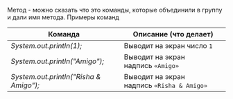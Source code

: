 Метод - можно сказать что это команды, которые объединили в группу и дали имя метода.
Примеры команд 

| Команда                                | Описание (что делает)                      |
| -------------------------------------- | ------------------------------------------ |
| _System.out.println(1);_               | Выводит на экран число `1`                 |
| _System.out.println("Amigo");_         | Выводит на экран надпись `«Amigo»`         |
| *System.out.println("Risha & Amigo");* | Выводит на экран надпись `«Risha & Amigo»` |

